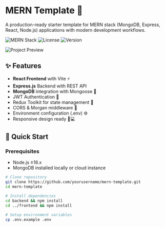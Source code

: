 # MERN Template 🌟

A production-ready starter template for MERN stack (MongoDB, Express, React, Node.js) applications with modern development workflows.

![MERN Stack](https://img.shields.io/badge/MERN-Stack-61DAFB?style=flat&logo=mongodb&logoColor=47A248&labelColor=000000)
![License](https://img.shields.io/badge/License-MIT-green.svg)
![Version](https://img.shields.io/badge/Version-1.0.0-blue)

![Project Preview](/path-to-your-demo-image.png) <!-- Add actual image path -->

## ✨ Features

- **React Frontend** with Vite ⚡
- **Express.js** Backend with REST API
- **MongoDB** integration with Mongoose 🍃
- JWT Authentication 🔐
- Redux Toolkit for state management 🧩
- CORS & Morgan middleware 🔄
- Environment configuration (.env) ⚙️
- Responsive design ready 📱💻

## 🚀 Quick Start

### Prerequisites

- Node.js ≥16.x
- MongoDB installed locally or cloud instance

```bash
# Clone repository
git clone https://github.com/yourusername/mern-template.git
cd mern-template

# Install dependencies
cd backend && npm install
cd ../frontend && npm install

# Setup environment variables
cp .env.example .env
```
